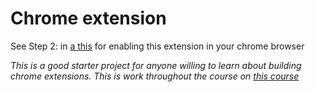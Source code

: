 # Chrome extension
See Step 2: in [a this](https://support.google.com/chrome/a/answer/2714278?hl=en) for enabling this extension in your chrome browser

_This is a good starter project for anyone willing to learn about building chrome extensions. This is work throughout the course on [this course](https://www.youtube.com/watch?v=wHZCYi1K664)_
